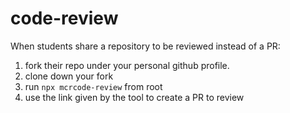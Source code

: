 # code-review

When students share a repository to be reviewed instead of a PR:

1. fork their repo under your personal github profile.
2. clone down your fork
3. run `npx mcrcode-review` from root
4. use the link given by the tool to create a PR to review
